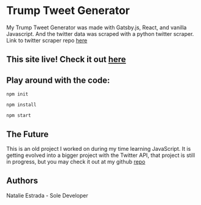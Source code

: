 # Trump Tweet Generator
My Trump Tweet Generator was made with Gatsby.js, React, and vanilla Javascript. And the twitter data was scraped with a python twitter scraper. 
Link to twitter scraper repo [here](https://github.com/bpb27/twitter_scraping)

## This site live! Check it out [here](https://loving-pasteur-e6230a.netlify.com/)

## Play around with the code:

````
npm init
````
````
npm install
````
````
npm start 
````
## The Future

This is an old project I worked on during my time learning JavaScript. It is getting evolved into a bigger project with the Twitter API, that project is still in progress, but you may check it out at my github [repo](https://github.com/nmestrada/TweetGenerator)


## Authors
Natalie Estrada - Sole Developer
